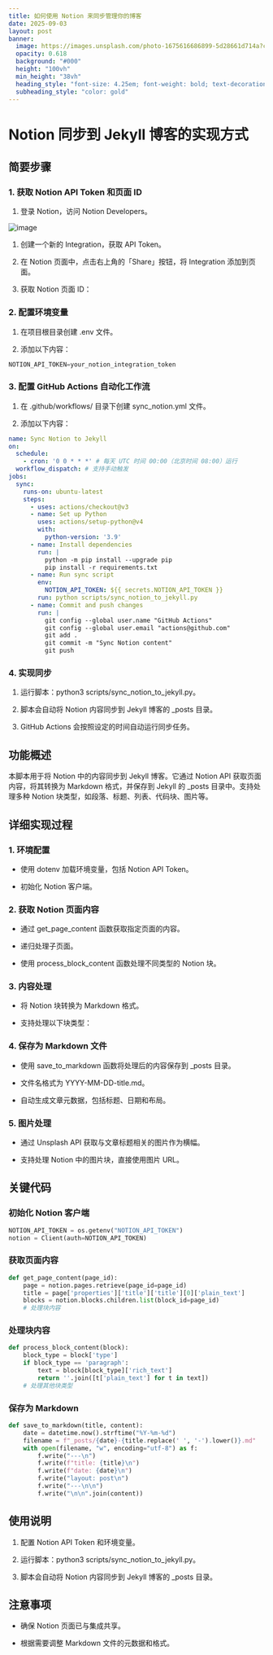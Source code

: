 ```yaml
---
title: 如何使用 Notion 来同步管理你的博客
date: 2025-09-03
layout: post
banner:
  image: https://images.unsplash.com/photo-1675616686899-5d28661d714a?crop=entropy&cs=tinysrgb&fit=max&fm=jpg&ixid=M3w2OTIwMzJ8MHwxfHJhbmRvbXx8fHx8fHx8fDE3NTY5Mzc5MDl8&ixlib=rb-4.1.0&q=80&w=1080
  opacity: 0.618
  background: "#000"
  height: "100vh"
  min_height: "38vh"
  heading_style: "font-size: 4.25em; font-weight: bold; text-decoration: underline"
  subheading_style: "color: gold"
---
```


# Notion 同步到 Jekyll 博客的实现方式

## 简要步骤

### 1. 获取 Notion API Token 和页面 ID

1. 登录 Notion，访问 Notion Developers。

![image](https://prod-files-secure.s3.us-west-2.amazonaws.com/a7a0cc5a-89b9-4cda-8686-1fba0ca52f40/d19c1afe-dea5-4312-9333-786b0ba83054/image.png?X-Amz-Algorithm=AWS4-HMAC-SHA256&X-Amz-Content-Sha256=UNSIGNED-PAYLOAD&X-Amz-Credential=ASIAZI2LB466SFL44OGU%2F20250903%2Fus-west-2%2Fs3%2Faws4_request&X-Amz-Date=20250903T221828Z&X-Amz-Expires=3600&X-Amz-Security-Token=IQoJb3JpZ2luX2VjEOX%2F%2F%2F%2F%2F%2F%2F%2F%2F%2FwEaCXVzLXdlc3QtMiJHMEUCIHiRc7UWe9jQzvTN6l4nGrGWITpa9pOScu%2Bo5nbvs8eVAiEAsCRKutmHjwihQbcNLu2iq9NGE6AmPpBwJZWSA%2FIDHCEq%2FwMIThAAGgw2Mzc0MjMxODM4MDUiDNdd2rdCaZ01zPEPUyrcA3fODcjekhLmq8MNMmvZSkbf00GmF7%2FQRSJuA4fFVwLwH%2FMuH9N9KLD8yQV%2Bj6E%2BkHWUUYmIPW1%2FmutKeqMK7F1R%2Fxvkpz7aCSvZ7rR%2BM6EEsWz8lpT3tnLyvYXKnw%2FcgZTBLJIUwsHjVJmZaOHsLKwSe93xUTS94PuUGHtD3C8dxp%2FIyiz09Gwq70pZBbn%2BZ2NHbVvCYMxrMSDHX0qN0pxo9NywEWPWNi1jwf0zvJ8aS3guquk7WS8jbvQNxHKbFSt5TIfmYFw%2F%2Bnja145NTdTrSjklDaUSkxG4rJVwhgP6%2FTW0XIjxL60LphO7obd32itjOO4A6A%2FieWpXZGDZo9%2FYlGjz4Lu935p9092F1Zk4ddqsd5l5bUCVozW7etiCR5dy6GeEc00fUnWpxU7fvKFfn4ogHPhodQyNzj69VVHi2IQ1QggvGfawxR3e8DQrytShpsd2SKQwZ8hqSxnYmFEbFHDGhp%2BIqNiVoqP%2BkycBA1uPMLX70gr1egdBIID2EzpXQ4VzSY%2BA6DTcxWFh5tdPQ9EchghmxUSllTeV8Xu04PK9yFEvH7ZohmFuHCrPQUitL%2BrmBaT6fNG9RPRckAuwtD5ryaMUUm%2BoSBybCqSRGScdxfz20pA8rhLQMIrQ4sUGOqUBSLUgD%2FIXOTaHvECw0GQK%2Br%2BXQeoleRea2%2FecAsJKAtPTXRf4JfVPtFHDRCXWnTKtBSxMJXi5zd%2BRd4d9Xt4wPmfdD4seexU8lAkz3Ks0ceyAlgBUzGKa0tQKcOO9B36ajTvxypqGiKcEP5KVujfwn9wdnnVfBGeXrmObtUo6RtiTioVbALdB0v0q6pIvfw%2FCd8EBeShcAEnlyYiUGlBamfMTQ8M1&X-Amz-Signature=6a0214f300be2f29a7556e0b5036d666b802f0cff1d8a9ec7cc21cdacf483de4&X-Amz-SignedHeaders=host&x-amz-checksum-mode=ENABLED&x-id=GetObject)

1. 创建一个新的 Integration，获取 API Token。

1. 在 Notion 页面中，点击右上角的「Share」按钮，将 Integration 添加到页面。

1. 获取 Notion 页面 ID：


### 2. 配置环境变量

1. 在项目根目录创建 .env 文件。

1. 添加以下内容：

```javascript
NOTION_API_TOKEN=your_notion_integration_token
```

### 3. 配置 GitHub Actions 自动化工作流

1. 在 .github/workflows/ 目录下创建 sync_notion.yml 文件。

1. 添加以下内容：

```yaml
name: Sync Notion to Jekyll
on:
  schedule:
    - cron: '0 0 * * *' # 每天 UTC 时间 00:00（北京时间 08:00）运行
  workflow_dispatch: # 支持手动触发
jobs:
  sync:
    runs-on: ubuntu-latest
    steps:
      - uses: actions/checkout@v3
      - name: Set up Python
        uses: actions/setup-python@v4
        with:
          python-version: '3.9'
      - name: Install dependencies
        run: |
          python -m pip install --upgrade pip
          pip install -r requirements.txt
      - name: Run sync script
        env:
          NOTION_API_TOKEN: ${{ secrets.NOTION_API_TOKEN }}
        run: python scripts/sync_notion_to_jekyll.py
      - name: Commit and push changes
        run: |
          git config --global user.name "GitHub Actions"
          git config --global user.email "actions@github.com"
          git add .
          git commit -m "Sync Notion content"
          git push
```

### 4. 实现同步

1. 运行脚本：python3 scripts/sync_notion_to_jekyll.py。

1. 脚本会自动将 Notion 内容同步到 Jekyll 博客的 _posts 目录。

1. GitHub Actions 会按照设定的时间自动运行同步任务。

## 功能概述

本脚本用于将 Notion 中的内容同步到 Jekyll 博客。它通过 Notion API 获取页面内容，将其转换为 Markdown 格式，并保存到 Jekyll 的 _posts 目录中。支持处理多种 Notion 块类型，如段落、标题、列表、代码块、图片等。

## 详细实现过程

### 1. 环境配置

- 使用 dotenv 加载环境变量，包括 Notion API Token。

- 初始化 Notion 客户端。

### 2. 获取 Notion 页面内容

- 通过 get_page_content 函数获取指定页面的内容。

- 递归处理子页面。

- 使用 process_block_content 函数处理不同类型的 Notion 块。

### 3. 内容处理

- 将 Notion 块转换为 Markdown 格式。

- 支持处理以下块类型：


### 4. 保存为 Markdown 文件

- 使用 save_to_markdown 函数将处理后的内容保存到 _posts 目录。

- 文件名格式为 YYYY-MM-DD-title.md。

- 自动生成文章元数据，包括标题、日期和布局。

### 5. 图片处理

- 通过 Unsplash API 获取与文章标题相关的图片作为横幅。

- 支持处理 Notion 中的图片块，直接使用图片 URL。

## 关键代码

### 初始化 Notion 客户端

```python
NOTION_API_TOKEN = os.getenv("NOTION_API_TOKEN")
notion = Client(auth=NOTION_API_TOKEN)
```

### 获取页面内容

```python
def get_page_content(page_id):
    page = notion.pages.retrieve(page_id=page_id)
    title = page['properties']['title']['title'][0]['plain_text']
    blocks = notion.blocks.children.list(block_id=page_id)
    # 处理块内容
```

### 处理块内容

```python
def process_block_content(block):
    block_type = block['type']
    if block_type == 'paragraph':
        text = block[block_type]['rich_text']
        return ''.join([t['plain_text'] for t in text])
    # 处理其他块类型
```

### 保存为 Markdown

```python
def save_to_markdown(title, content):
    date = datetime.now().strftime("%Y-%m-%d")
    filename = f"_posts/{date}-{title.replace(' ', '-').lower()}.md"
    with open(filename, "w", encoding="utf-8") as f:
        f.write("---\n")
        f.write(f"title: {title}\n")
        f.write(f"date: {date}\n")
        f.write("layout: post\n")
        f.write("---\n\n")
        f.write("\n\n".join(content))
```

## 使用说明

1. 配置 Notion API Token 和环境变量。

1. 运行脚本：python3 scripts/sync_notion_to_jekyll.py。

1. 脚本会自动将 Notion 内容同步到 Jekyll 博客的 _posts 目录。

## 注意事项

- 确保 Notion 页面已与集成共享。

- 根据需要调整 Markdown 文件的元数据和格式。